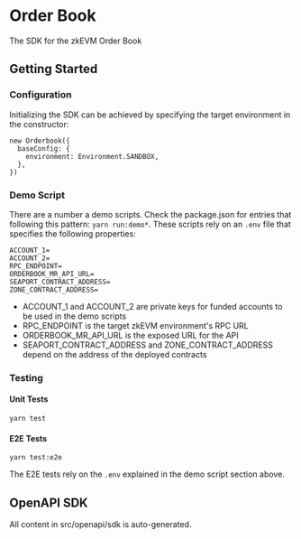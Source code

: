 # Order Book

The SDK for the zkEVM Order Book

## Getting Started

### Configuration

Initializing the SDK can be achieved by specifying the target environment in the constructor:

```
new Orderbook({
  baseConfig: {
    environment: Environment.SANDBOX,
  },
})
```

### Demo Script

There are a number a demo scripts. Check the package.json for entries that following this pattern: `yarn run:demo*`. These scripts rely on an `.env` file that specifies the following properties:

```
ACCOUNT_1=
ACCOUNT_2=
RPC_ENDPOINT=
ORDERBOOK_MR_API_URL=
SEAPORT_CONTRACT_ADDRESS=
ZONE_CONTRACT_ADDRESS=
```

* ACCOUNT_1 and ACCOUNT_2 are private keys for funded accounts to be used in the demo scripts
* RPC_ENDPOINT is the target zkEVM environment's RPC URL
* ORDERBOOK_MR_API_URL is the exposed URL for the API
* SEAPORT_CONTRACT_ADDRESS and ZONE_CONTRACT_ADDRESS depend on the address of the deployed contracts

### Testing
#### Unit Tests

`yarn test`

#### E2E Tests

`yarn test:e2e`

The E2E tests rely on the `.env` explained in the demo script section above.

## OpenAPI SDK

All content in src/openapi/sdk is auto-generated.
